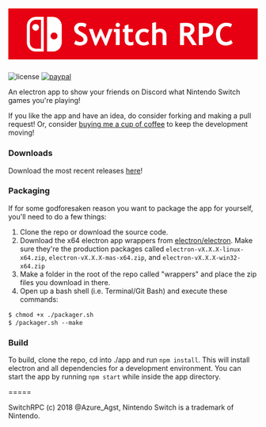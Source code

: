 ![Banner](./img/banner.png)
=====

![license](https://img.shields.io/badge/License-GNU-brightgreen.svg) [![paypal](https://img.shields.io/badge/Donate-paypal.me-blue.svg)](https://paypal.me/AzureAugust)

An electron app to show your friends on Discord what Nintendo Switch games you're playing!

If you like the app and have an idea, do consider forking and making a pull request! Or, consider [buying me a cup of coffee](https://paypal.me/AzureAugust) to keep the development moving!

### Downloads

Download the most recent releases [here](https://github.com/Azure-Agst/switchrpc/releases)!

### Packaging

If for some godforesaken reason you want to package the app for yourself, you'll need to do a few things:

1. Clone the repo or download the source code.
2. Download the x64 electron app wrappers from [electron/electron](https://github.com/electron/electron/releases). Make sure they're the production packages called `electron-vX.X.X-linux-x64.zip`, `electron-vX.X.X-mas-x64.zip`, and `electron-vX.X.X-win32-x64.zip`
3. Make a folder in the root of the repo called "wrappers" and place the zip files you download in there.
4. Open up a bash shell (i.e. Terminal/Git Bash) and execute these commands:

```
$ chmod +x ./packager.sh
$ /packager.sh --make
```

### Build

To build, clone the repo, cd into ./app and run `npm install`. This will install electron and all dependencies for a development environment. You can start the app by running `npm start` while inside the app directory.

=====

SwitchRPC (c) 2018 @Azure_Agst, Nintendo Switch is a trademark of Nintendo.
